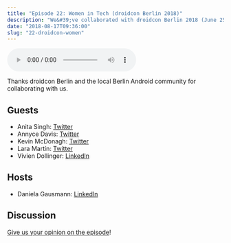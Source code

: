 ```yaml
---
title: "Episode 22: Women in Tech (droidcon Berlin 2018)"
description: "We&#39;ve collaborated with droidcon Berlin 2018 (June 25) where Hannes was speaking about MVI, and they&#39;ve recorded panel discussions for us and allowed us to publish them with our commentary."
date: "2018-08-17T09:36:00"
slug: "22-droidcon-women"
---
```

<audio controls preload="metadata">
  <source src="https://artemzin.com/static/thecontext/episodes/The.Context.episode.22.mp3" type="audio/mpeg">
</audio>

Thanks droidcon Berlin and the local Berlin Android community for collaborating with us.

## Guests

* Anita Singh: [Twitter](https://twitter.com/anitas3791)
* Annyce Davis: [Twitter](https://twitter.com/brwngrldev)
* Kevin McDonagh: [Twitter](https://twitter.com/kevinmcdonagh)
* Lara Martín: [Twitter](https://twitter.com/lariki)
* Vivien Dollinger: [LinkedIn](https://www.linkedin.com/in/vivien-dollinger)

## Hosts

* Daniela Gausmann: [LinkedIn](https://linkedin.com/in/daniela-gausmann)

## Discussion

[Give us your opinion on the episode](https://github.com/artem-zinnatullin/TheContext-Podcast/issues/101)!
